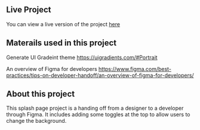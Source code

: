 ## Live Project

You can view a live version of the project [here](https://katechantha.github.io/splash-page/)


## Materails used in this project

Generate UI Gradeint theme https://uigradients.com/#Portrait

An overview of Figma for developers https://www.figma.com/best-practices/tips-on-developer-handoff/an-overview-of-figma-for-developers/


## About this project

This splash page project is a handing off from a designer to a developer through Figma. It includes adding some toggles at the top to allow users to change the background.